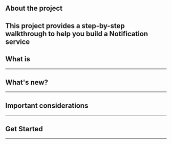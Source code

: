 ## About the project

This project provides a step-by-step walkthrough to help you build a Notification service
---

## What is 

---

## What's new?

---

## Important considerations

---

## Get Started



---
